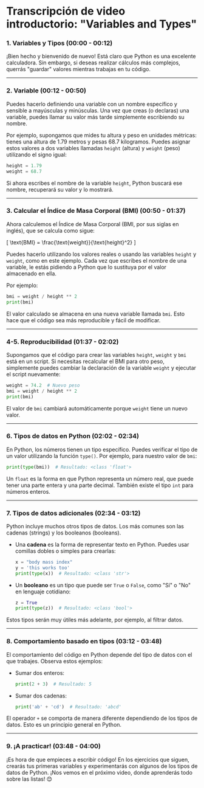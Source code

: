 # Transcripción de video introductorio: "Variables and Types"

### 1. **Variables y Tipos** (00:00 - 00:12)
¡Bien hecho y bienvenido de nuevo! Está claro que Python es una excelente calculadora. Sin embargo, si deseas realizar cálculos más complejos, querrás "guardar" valores mientras trabajas en tu código.

---

### 2. **Variable** (00:12 - 00:50)
Puedes hacerlo definiendo una variable con un nombre específico y sensible a mayúsculas y minúsculas. Una vez que creas (o declaras) una variable, puedes llamar su valor más tarde simplemente escribiendo su nombre.

Por ejemplo, supongamos que mides tu altura y peso en unidades métricas: tienes una altura de 1.79 metros y pesas 68.7 kilogramos. Puedes asignar estos valores a dos variables llamadas `height` (altura) y `weight` (peso) utilizando el signo igual:

```python
height = 1.79
weight = 68.7
```

Si ahora escribes el nombre de la variable `height`, Python buscará ese nombre, recuperará su valor y lo mostrará.

---

### 3. **Calcular el Índice de Masa Corporal (BMI)** (00:50 - 01:37)
Ahora calculemos el Índice de Masa Corporal (BMI, por sus siglas en inglés), que se calcula como sigue:

\[
\text{BMI} = \frac{\text{weight}}{\text{height}^2}
\]

Puedes hacerlo utilizando los valores reales o usando las variables `height` y `weight`, como en este ejemplo. Cada vez que escribes el nombre de una variable, le estás pidiendo a Python que lo sustituya por el valor almacenado en ella.

Por ejemplo:
```python
bmi = weight / height ** 2
print(bmi)
```

El valor calculado se almacena en una nueva variable llamada `bmi`. Esto hace que el código sea más reproducible y fácil de modificar.

---

### 4-5. **Reproducibilidad** (01:37 - 02:02)
Supongamos que el código para crear las variables `height`, `weight` y `bmi` está en un script. Si necesitas recalcular el BMI para otro peso, simplemente puedes cambiar la declaración de la variable `weight` y ejecutar el script nuevamente:

```python
weight = 74.2  # Nuevo peso
bmi = weight / height ** 2
print(bmi)
```

El valor de `bmi` cambiará automáticamente porque `weight` tiene un nuevo valor.

---

### 6. **Tipos de datos en Python** (02:02 - 02:34)
En Python, los números tienen un tipo específico. Puedes verificar el tipo de un valor utilizando la función `type()`. Por ejemplo, para nuestro valor de `bmi`:

```python
print(type(bmi))  # Resultado: <class 'float'>
```

Un `float` es la forma en que Python representa un número real, que puede tener una parte entera y una parte decimal. También existe el tipo `int` para números enteros.

---

### 7. **Tipos de datos adicionales** (02:34 - 03:12)
Python incluye muchos otros tipos de datos. Los más comunes son las cadenas (strings) y los booleanos (booleans).

- Una **cadena** es la forma de representar texto en Python. Puedes usar comillas dobles o simples para crearlas:
  ```python
  x = "body mass index"
  y = 'this works too'
  print(type(x))  # Resultado: <class 'str'>
  ```

- Un **booleano** es un tipo que puede ser `True` o `False`, como "Sí" o "No" en lenguaje cotidiano:
  ```python
  z = True
  print(type(z))  # Resultado: <class 'bool'>
  ```

Estos tipos serán muy útiles más adelante, por ejemplo, al filtrar datos.

---

### 8. **Comportamiento basado en tipos** (03:12 - 03:48)
El comportamiento del código en Python depende del tipo de datos con el que trabajes. Observa estos ejemplos:

- Sumar dos enteros:
  ```python
  print(2 + 3)  # Resultado: 5
  ```

- Sumar dos cadenas:
  ```python
  print('ab' + 'cd')  # Resultado: 'abcd'
  ```

El operador `+` se comporta de manera diferente dependiendo de los tipos de datos. Esto es un principio general en Python.

---

### 9. **¡A practicar!** (03:48 - 04:00)
¡Es hora de que empieces a escribir código! En los ejercicios que siguen, crearás tus primeras variables y experimentarás con algunos de los tipos de datos de Python. ¡Nos vemos en el próximo video, donde aprenderás todo sobre las listas! 😊